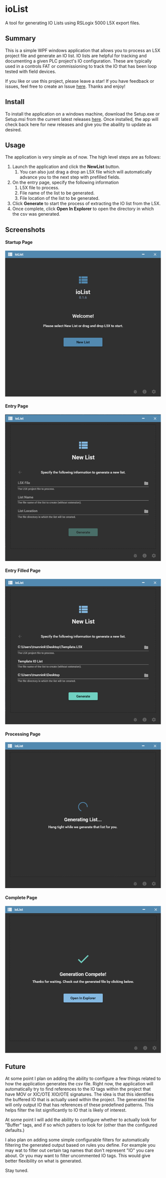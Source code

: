 # ioList
A tool for generating IO Lists using RSLogix 5000 L5X export files.

## Summary
This is a simple WPF windows application that allows you to process an L5X project file
and generate an IO list. IO lists are helpful for tracking and documenting a given
PLC project's IO configuration. These are typically used in a controls FAT or commissioning
to track the IO that has been loop tested with field devices.

If you like or use this project, please leave a star! If you have feedback or issues, 
feel free to create an Issue [here](https://github.com/tnunnink/ioList/issues). Thanks and enjoy!

## Install
To install the application on a windows machine, download the Setup.exe or Setup.msi 
from the current latest releases [here](https://github.com/tnunnink/ioList/releases/latest).
Once installed, the app will check back here for new releases and give you the abaility to update
as desired.

## Usage

The application is very simple as of now. The high level steps are as follows:
1. Launch the application and click the **NewList** button. 
   1. You can also just drag a drop an L5X file which will automatically advance you to the next step with prefilled fields.
2. On the entry page, specify the following information
   1. L5X file to process.
   2. File name of the list to be generated.
   3. File location of the list to be generated.
3. Click **Generate** to start the process of extracting the IO list from the L5X. 
4. Once complete, click **Open In Explorer** to open the directory in which the csv was generated.

## Screenshots

#### Startup Page
![image](/docs/Startup.png)

#### Entry Page
![image](/docs/Entry.png)

#### Entry Filled Page
![image](/docs/EntryFilled.png)

#### Processing Page
![image](/docs/Processing.png)

#### Complete Page
![image](/docs/Complete.png)

## Future
At some point I plan on adding the ability to configure a few things related to how
the application generates the csv file. Right now, the application will automatically
try to find references to the IO tags within the project that have 
MOV or XIC/OTE XIO/OTE signatures. The idea is that this identifies the buffered IO
that is actually used within the project. The generated file will only output
IO that has references of these predefined patterns. This helps filter the list 
significantly to IO that is likely of interest.

At some point I will add the ability to configure whether to actually look for "Buffer"
tags, and if so which patters to look for (other than the configured defaults.)

I also plan on adding some simple configurable filters for automatically filtering the
generated output based on rules you define. For example you may wat to filter out certain
tag names that don't represent "IO" you care about. Or you may want to filter uncommented
IO tags. This would give better flexibility on what is generated. 

Stay tuned.